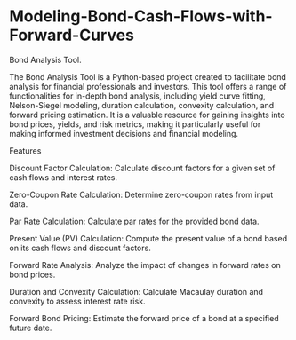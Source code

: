 # Modeling-Bond-Cash-Flows-with-Forward-Curves

Bond Analysis Tool.

The Bond Analysis Tool is a Python-based project created to facilitate bond analysis for financial professionals and investors. This tool offers a range of functionalities for in-depth bond analysis, including yield curve fitting, Nelson-Siegel modeling, duration calculation, convexity calculation, and forward pricing estimation. It is a valuable resource for gaining insights into bond prices, yields, and risk metrics, making it particularly useful for making informed investment decisions and financial modeling.

Features

Discount Factor Calculation: Calculate discount factors for a given set of cash flows and interest rates.

Zero-Coupon Rate Calculation: Determine zero-coupon rates from input data.

Par Rate Calculation: Calculate par rates for the provided bond data.

Present Value (PV) Calculation: Compute the present value of a bond based on its cash flows and discount factors.

Forward Rate Analysis: Analyze the impact of changes in forward rates on bond prices.

Duration and Convexity Calculation: Calculate Macaulay duration and convexity to assess interest rate risk.

Forward Bond Pricing: Estimate the forward price of a bond at a specified future date.

